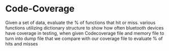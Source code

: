 # Code-Coverage
Given a set of data, evaluate the % of functions that hit or miss.
various functions utilizing dictionary structure to show how often bluetooth devices have coverage in testing, when given 
Codecoverage file and memory file to turn into dump file that we compare with our coverage file to evaluate % of hits and misses
